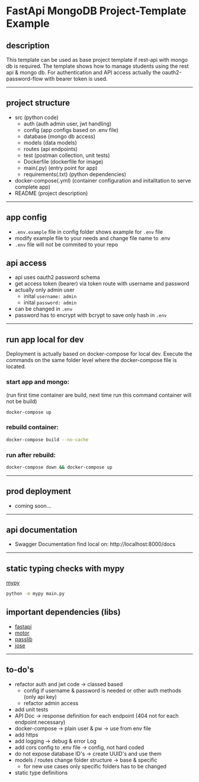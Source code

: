 # FastApi MongoDB Project-Template Example

## description

This template can be used as base project template if rest-api with mongo db is required. The template shows how to manage students using the rest api & mongo db. For authentication and API access actually the oauth2-password-flow with bearer token is used.

---

## project structure

- src (python code)
  - auth (auth admin user, jwt handling)
  - config (app configs based on .env file)
  - database (mongo db access)
  - models (data models)
  - routes (api endpoints)
  - test (postman collection, unit tests)
  - Dockerfile (dockerfile for image)
  - main(.py) (entry point for app)
  - requirements(.txt) (python dependencies)
- docker-compose(.yml) (container configuration and initalitation to serve complete app)
- README (project description)

---

## app config

- `.env.example` file in config folder shows example for `.env` file
- modify example file to your needs and change file name to .env
- `.env` file will not be commited to your repo

## api access

- api uses oauth2 password schema
- get access token (bearer) via token route with username and password
- actually only admin user
  - inital `username: admin`
  - inital `password: admin`
- can be changed in `.env`
- password has to encrypt with bcrypt to save only hash in `.env`

---

## run app local for dev

Deployment is actually based on docker-compose for local dev. Execute the commands on the same folder level where the docker-compose file is located.

### start app and mongo:

(run first time container are build, next time run this command container will not be build)

```sh
docker-compose up
```

### rebuild container:

```sh
docker-compose build --no-cache
```

### run after rebuild:

```sh
docker-compose down && docker-compose up
```

---

## prod deployment

- coming soon...

---

## api documentation

- Swagger Documentation find local on: http://localhost:8000/docs

---

## static typing checks with mypy

[mypy](https://mypy.readthedocs.io/en/stable/index.html)

```sh
python -m mypy main.py
```

## important dependencies (libs)

- [fastapi](https://fastapi.tiangolo.com/)
- [motor](https://motor.readthedocs.io/en/stable/)
- [passlib](https://passlib.readthedocs.io/en/stable/)
- [jose](https://github.com/mpdavis/python-jose)

---

## to-do's

- refactor auth and jwt code -> classed based
  - config if username & password is needed or other auth methods (only api key)
  - refactor admin access
- add unit tests
- API Doc -> response definition for each endpoint (404 not for each endpoint necessary)
- docker-compose -> plain user & pw -> use from env file
- add https
- add logging -> debug & error Log
- add cors config to .env file -> config, not hard coded
- do not expose database ID's -> create UUID's and use them
- models / routes change folder structure -> base & specific
  - for new use cases only specific folders has to be changed
- static type definitions
